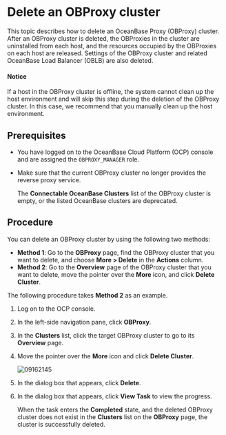 # Delete an OBProxy cluster

This topic describes how to delete an OceanBase Proxy (OBProxy) cluster. After an OBProxy cluster is deleted, the OBProxies in the cluster are uninstalled from each host, and the resources occupied by the OBProxies on each host are released. Settings of the OBProxy cluster and related OceanBase Load Balancer (OBLB) are also deleted.

<main id="notice" type='notice'>
<h4>Notice</h4>
<p>If a host in the OBProxy cluster is offline, the system cannot clean up the host environment and will skip this step during the deletion of the OBProxy cluster. In this case, we recommend that you manually clean up the host environment. </p>
</main>

## Prerequisites

* You have logged on to the OceanBase Cloud Platform (OCP) console and are assigned the `OBPROXY_MANAGER` role.

* Make sure that the current OBProxy cluster no longer provides the reverse proxy service.

   The **Connectable OceanBase Clusters** list of the OBProxy cluster is empty, or the listed OceanBase clusters are deprecated.

## Procedure

You can delete an OBProxy cluster by using the following two methods:

* **Method 1**: Go to the **OBProxy** page, find the OBProxy cluster that you want to delete, and choose **More > Delete** in the **Actions** column.
* **Method 2**: Go to the **Overview** page of the OBProxy cluster that you want to delete, move the pointer over the **More** icon, and click **Delete Cluster**.

The following procedure takes **Method 2** as an example.

1. Log on to the OCP console.

2. In the left-side navigation pane, click **OBProxy**.

3. In the **Clusters** list, click the target OBProxy cluster to go to its **Overview** page.

4. Move the pointer over the **More** icon and click **Delete Cluster**.

   ![09162145](https://obbusiness-private.oss-cn-shanghai.aliyuncs.com/doc/img/ocp/422-en/%E5%88%A0%E9%99%A4%E9%9B%86%E7%BE%A41.png)

5. In the dialog box that appears, click **Delete**.

6. In the dialog box that appears, click **View Task** to view the progress.

   When the task enters the **Completed** state, and the deleted OBProxy cluster does not exist in the **Clusters** list on the **OBProxy** page, the cluster is successfully deleted.
